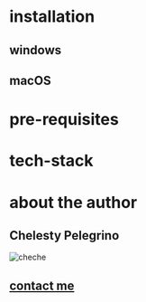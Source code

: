 # installation
## windows
## macOS

# pre-requisites
# tech-stack

# about the author
## Chelesty Pelegrino
![cheche](https://scontent.fdvo5-1.fna.fbcdn.net/v/t39.30808-6/414668191_691117406526819_8099480861614099876_n.jpg?stp=cp6_dst-jpg&_nc_cat=108&ccb=1-7&_nc_sid=6ee11a&_nc_ohc=HBQ9O2j8nuEQ7kNvgGMfmT9&_nc_ht=scontent.fdvo5-1.fna&_nc_gid=AxBIF4hMBYHzR-FRpo3jjbp&oh=00_AYBz25VbHIkaPylbZSveG3dcCf_uUl_mbkmrlfw1tPbMug&oe=670CE2E1)
## [contact me](https://www.facebook.com/profile.php?id=100068856965923)
